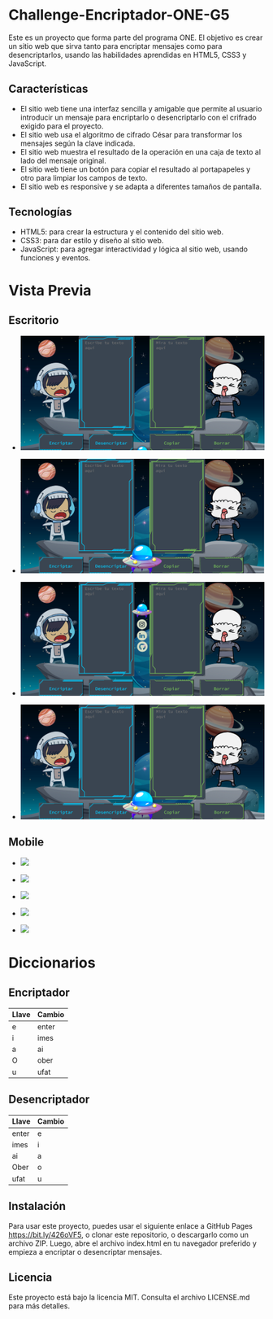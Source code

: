 # Challenge-Encriptador-ONE-G5

Este es un proyecto que forma parte del programa ONE. El objetivo es crear un sitio web que sirva tanto para encriptar mensajes como para desencriptarlos, usando las habilidades aprendidas en HTML5, CSS3 y JavaScript.

## Características

- El sitio web tiene una interfaz sencilla y amigable que permite al usuario introducir un mensaje para encriptarlo o desencriptarlo con el crifrado exigido para el proyecto.
- El sitio web usa el algoritmo de cifrado César para transformar los mensajes según la clave indicada.
- El sitio web muestra el resultado de la operación en una caja de texto al lado del mensaje original.
- El sitio web tiene un botón para copiar el resultado al portapapeles y otro para limpiar los campos de texto.
- El sitio web es responsive y se adapta a diferentes tamaños de pantalla.

## Tecnologías

- HTML5: para crear la estructura y el contenido del sitio web.
- CSS3: para dar estilo y diseño al sitio web.
- JavaScript: para agregar interactividad y lógica al sitio web, usando funciones y eventos.

# Vista Previa

## Escritorio

- <p align:"center"><img src="Imagenes-Encriptador/HD1.png"></p>
- <p align:"center"><img src="Imagenes-Encriptador/HD2.png"></p>
- <p align:"center"><img src="Imagenes-Encriptador/HD3.png"></p>
- <p align:"center"><img src="Imagenes-Encriptador/HD4.png"></p>

## Mobile

- <p align:"center"><img src="Imagenes-Encriptador/HM1.png"></p>
- <p align:"center"><img src="Imagenes-Encriptador/HM2.png"></p>
- <p align:"center"><img src="Imagenes-Encriptador/HM3.png"></p>
- <p align:"center"><img src="Imagenes-Encriptador/HM4.png"></p>
- <p align:"center"><img src="Imagenes-Encriptador/HM5.png"></p>

# Diccionarios

## Encriptador

| Llave | Cambio |
|------------|------------|
| e | enter |
| i | imes |
| a | ai |
| O | ober |
| u | ufat |

## Desencriptador

| Llave | Cambio |
|------------|------------|
| enter | e |
| imes | i |
| ai | a |
| Ober | o |
| ufat | u |
## Instalación

Para usar este proyecto, puedes usar el siguiente enlace a GitHub Pages https://bit.ly/426oVF5, o clonar este repositorio, o descargarlo como un archivo ZIP. Luego, abre el archivo index.html en tu navegador preferido y empieza a encriptar o desencriptar mensajes.

## Licencia

Este proyecto está bajo la licencia MIT. Consulta el archivo LICENSE.md para más detalles.